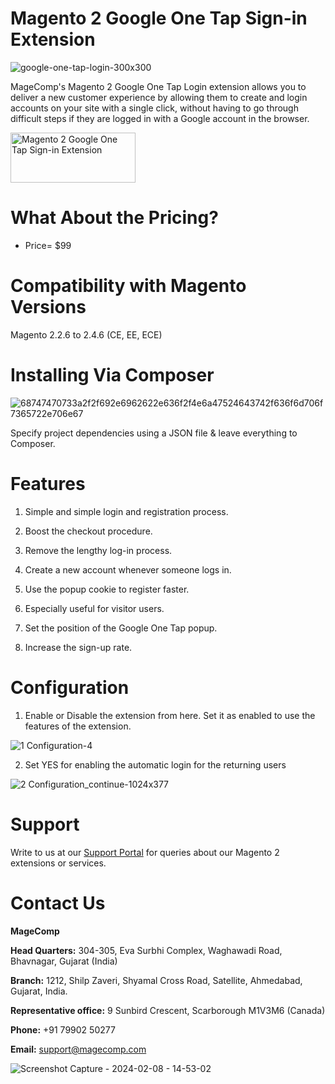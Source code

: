 # Magento 2 Google One Tap Sign-in Extension

![google-one-tap-login-300x300](https://github.com/patelanny/magento-2-google-one-tap-sign-in/assets/121279820/374834ea-f2f9-42a0-bd5f-2bf091dad5b8)

MageComp's Magento 2 Google One Tap Login extension allows you to deliver a new customer experience by allowing them to create and login accounts on your site with a single click, without having to go through difficult steps if they are logged in with a Google account in the browser.

<a href="https://magecomp.com/magento-2-google-one-tap-login.html">
<img src="https://camo.githubusercontent.com/f0daed80e54cedb78e21b512762e63e90ee6915af7ff2c58499c865b0e679f93/68747470733a2f2f6d616765636f6d702e636f6d2f6d656469612f627574746f6e2e77656270" alt="Magento 2 Google One Tap Sign-in Extension" width="200" height="80">
</a>

# What About the Pricing?
* Price= $99
  
# Compatibility with Magento Versions
Magento 2.2.6 to 2.4.6 (CE, EE, ECE)

# Installing Via Composer

![68747470733a2f2f692e6962622e636f2f4e6a47524643742f636f6d706f7365722e706e67](https://github.com/patelanny/magento-2-easy-coupon-manager/assets/121279820/cd9f4278-852a-4c9e-a5de-d6b96b0b2508)

Specify project dependencies using a JSON file & leave everything to Composer.

# Features

1. Simple and simple login and registration process.
   
2. Boost the checkout procedure.
   
3. Remove the lengthy log-in process.
   
4. Create a new account whenever someone logs in.
   
5. Use the popup cookie to register faster.
   
6. Especially useful for visitor users.
   
7. Set the position of the Google One Tap popup.
   
8. Increase the sign-up rate.

# Configuration

1. Enable or Disable the extension from here. Set it as enabled to use the features of the extension.

![1 Configuration-4](https://github.com/patelanny/magento-2-google-one-tap-sign-in/assets/121279820/4d988b6d-3661-4872-9492-e12e4979d63f)

2. Set YES for enabling the automatic login for the returning users

![2 Configuration_continue-1024x377](https://github.com/patelanny/magento-2-google-one-tap-sign-in/assets/121279820/e9eb50b7-ebf3-4b45-be1a-93623217b673)



# Support
Write to us at our <a href="https://magecomp.com/support/">Support Portal</a> for queries about our Magento 2 extensions or services.

# Contact Us
**MageComp**

**Head Quarters:** 304-305, Eva Surbhi Complex, Waghawadi Road, Bhavnagar, Gujarat (India)

**Branch:** 1212, Shilp Zaveri, Shyamal Cross Road, Satellite, Ahmedabad, Gujarat, India.

**Representative office:** 9 Sunbird Crescent, Scarborough M1V3M6 (Canada)

**Phone:** +91 79902 50277

**Email:** support@magecomp.com

![Screenshot Capture - 2024-02-08 - 14-53-02](https://github.com/patelanny/magento-2-easy-coupon-manager/assets/121279820/94de763e-31bc-4fb3-b807-6a6108bc5eea)
